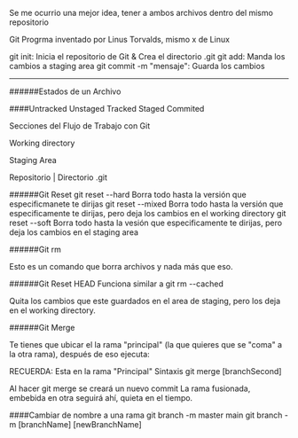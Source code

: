 Se me ocurrio una mejor idea, tener a ambos archivos dentro del mismo repositorio 


Git 
	Progrma inventado por Linus Torvalds, mismo x de Linux


git init: Inicia el repositorio de Git & Crea el directorio .git
git add: Manda los cambios a staging area
git commit -m "mensaje": Guarda los cambios 

----

######Estados de un Archivo

####Untracked
Unstaged
Tracked
Staged
Commited


Secciones del Flujo de Trabajo con Git

Working directory

Staging Area

Repositorio | Directorio .git


######Git Reset
git reset --hard
	Borra todo hasta la versión que especificmanete te dirijas 
git reset --mixed
	Borra todo hasta la versión que especificamente te dirijas, pero deja los cambios en el working directory
git reset --soft
	Borra todo hasta la vesión que especificamente te dirijas, pero deja los cambios en el staging area


######Git rm

Esto es un comando que borra archivos y nada más que eso.


######Git Reset HEAD
Funciona similar a git rm --cached

Quita los cambios que este guardados en el area de staging, pero los deja en el working directory. 



######Git Merge

Te tienes que ubicar el la rama "principal" (la que quieres que se "coma" a la otra rama), después de eso ejecuta: 


RECUERDA: Esta en la rama "Principal"
Sintaxis 
	git merge [branchSecond]

Al hacer git merge se creará un nuevo commit
La rama fusionada, embebida en otra seguirá ahí, quieta en el tiempo.




####Cambiar de nombre a una rama
git branch -m master main
git branch -m [branchName] [newBranchName]




<!--
Sun Mar 24 11:30:48 CST 2024

Estoy creando el los examenes de mis pauntes bien apuntados. Me dí cuenta que esto bienpude hacerlo cuando estaba haciendo el apunte.
Voy a crear los examenes de este curso y/o Ya iré a explerimentar con con el Curso de Terminal. 

La verdad creo que sería mejor ir a experimentar con la Terminal y luego voler aquí. Porque estar haciendo examens solo eso, ya no me parece una gran idea


A futuro lo que hare es 
VEr la Clase
Hacer el apunte (Un buen apunte)
Clramente el el resumen 
Hacer tambíen el examen (aunque esto lo dudo, siento que Pablo Lomeli me dirá que lo deje de hacer)
---
Ir directamente a experimentar/pracitcar/hacer mis proyuectos (experenica pues)



Aprender > Apuntar > Experncia


La asesoría de Pablo Lomeli esta pendiente
-->

